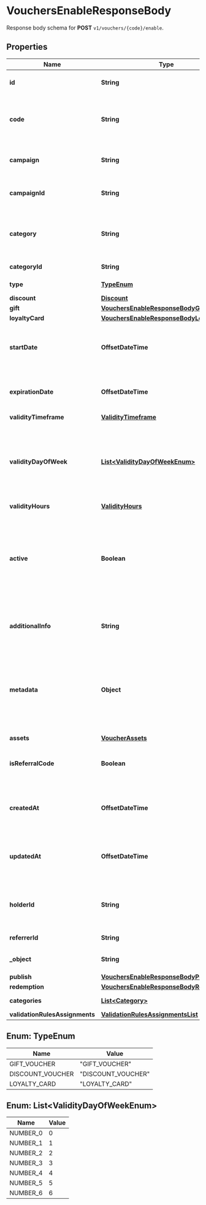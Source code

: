 

# VouchersEnableResponseBody

Response body schema for **POST** `v1/vouchers/{code}/enable`.

## Properties

| Name | Type | Description |
|------------ | ------------- | ------------- |
|**id** | **String** | Assigned by the Voucherify API, identifies the voucher. |
|**code** | **String** | A code that identifies a voucher. Pattern can use all letters of the English alphabet, Arabic numerals, and special characters. |
|**campaign** | **String** | A unique campaign name, identifies the voucher&#39;s parent campaign. |
|**campaignId** | **String** | Assigned by the Voucherify API, identifies the voucher&#39;s parent campaign. |
|**category** | **String** | Tag defining the category that this voucher belongs to. Useful when listing vouchers using the List Vouchers endpoint. |
|**categoryId** | **String** | Unique category ID assigned by Voucherify. |
|**type** | [**TypeEnum**](#TypeEnum) | Defines the type of the voucher.  |
|**discount** | [**Discount**](Discount.md) |  |
|**gift** | [**VouchersEnableResponseBodyGift**](VouchersEnableResponseBodyGift.md) |  |
|**loyaltyCard** | [**VouchersEnableResponseBodyLoyaltyCard**](VouchersEnableResponseBodyLoyaltyCard.md) |  |
|**startDate** | **OffsetDateTime** | Activation timestamp defines when the code starts to be active in ISO 8601 format. Voucher is *inactive before* this date.  |
|**expirationDate** | **OffsetDateTime** | Expiration timestamp defines when the code expires in ISO 8601 format.  Voucher is *inactive after* this date. |
|**validityTimeframe** | [**ValidityTimeframe**](ValidityTimeframe.md) |  |
|**validityDayOfWeek** | [**List&lt;ValidityDayOfWeekEnum&gt;**](#List&lt;ValidityDayOfWeekEnum&gt;) | Integer array corresponding to the particular days of the week in which the voucher is valid.  - &#x60;0&#x60; Sunday - &#x60;1&#x60; Monday - &#x60;2&#x60; Tuesday - &#x60;3&#x60; Wednesday - &#x60;4&#x60; Thursday - &#x60;5&#x60; Friday - &#x60;6&#x60; Saturday |
|**validityHours** | [**ValidityHours**](ValidityHours.md) |  |
|**active** | **Boolean** | A flag to toggle the voucher on or off. You can disable a voucher even though it&#39;s within the active period defined by the &#x60;start_date&#x60; and &#x60;expiration_date&#x60;.    - &#x60;true&#x60; indicates an *active* voucher - &#x60;false&#x60; indicates an *inactive* voucher |
|**additionalInfo** | **String** | An optional field to keep any extra textual information about the code such as a code description and details. |
|**metadata** | **Object** | The metadata object stores all custom attributes assigned to the code. A set of key/value pairs that you can attach to a voucher object. It can be useful for storing additional information about the voucher in a structured format. |
|**assets** | [**VoucherAssets**](VoucherAssets.md) |  |
|**isReferralCode** | **Boolean** | Flag indicating whether this voucher is a referral code; &#x60;true&#x60; for campaign type &#x60;REFERRAL_PROGRAM&#x60;. |
|**createdAt** | **OffsetDateTime** | Timestamp representing the date and time when the voucher was created. The value is shown in the ISO 8601 format. |
|**updatedAt** | **OffsetDateTime** | Timestamp representing the date and time when the voucher was last updated in ISO 8601 format. |
|**holderId** | **String** | Unique customer identifier of the redeemable holder. It equals to the customer ID assigned by Voucherify. |
|**referrerId** | **String** | Unique identifier of the referring person. |
|**_object** | **String** | The type of the object represented by JSON. Default is &#x60;voucher&#x60;. |
|**publish** | [**VouchersEnableResponseBodyPublish**](VouchersEnableResponseBodyPublish.md) |  |
|**redemption** | [**VouchersEnableResponseBodyRedemption**](VouchersEnableResponseBodyRedemption.md) |  |
|**categories** | [**List&lt;Category&gt;**](Category.md) | Contains details about the category. |
|**validationRulesAssignments** | [**ValidationRulesAssignmentsList**](ValidationRulesAssignmentsList.md) |  |



## Enum: TypeEnum

| Name | Value |
|---- | -----|
| GIFT_VOUCHER | &quot;GIFT_VOUCHER&quot; |
| DISCOUNT_VOUCHER | &quot;DISCOUNT_VOUCHER&quot; |
| LOYALTY_CARD | &quot;LOYALTY_CARD&quot; |



## Enum: List&lt;ValidityDayOfWeekEnum&gt;

| Name | Value |
|---- | -----|
| NUMBER_0 | 0 |
| NUMBER_1 | 1 |
| NUMBER_2 | 2 |
| NUMBER_3 | 3 |
| NUMBER_4 | 4 |
| NUMBER_5 | 5 |
| NUMBER_6 | 6 |



